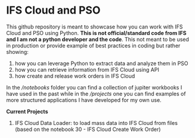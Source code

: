 # IFS Cloud and PSO
This github repository is meant to showcase how you can work with IFS Cloud and PSO using Python. 
<b>This is not official/standard code from IFS and I am not a python developer and the code</b>. This not meant to be used in production or provide example of best practices in coding but rather showing: 
1. how you can leverage Python to extract data and analyze them in PSO
2. how you can retrieve information from IFS Cloud using API
3. how create and release work orders in IFS Cloud

In the <i>/notebooks</i> folder you can find a collection of jupiter workbooks I have used in the past while in the <i>/projects</i> one  you can find examples of more structured applications I have developed for my own use.

<b>Current Projects</b>
1. IFS Cloud Data Loader: to load mass data into IFS Cloud from files (based on the notebook 30 - IFS Cloud Create Work Order)

